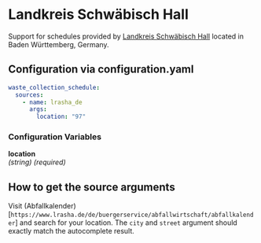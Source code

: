 # Landkreis Schwäbisch Hall

Support for schedules provided by [Landkreis Schwäbisch Hall](https://www.lrasha.de) located in Baden Württemberg, Germany.

## Configuration via configuration.yaml

```yaml
waste_collection_schedule:
  sources:
    - name: lrasha_de
      args:
        location: "97"
```

### Configuration Variables

**location**<br>
*(string) (required)*

## How to get the source arguments

Visit (Abfallkalender)[`https://www.lrasha.de/de/buergerservice/abfallwirtschaft/abfallkalender`] and search for your location. The `city` and `street` argument should exactly match the autocomplete result.
